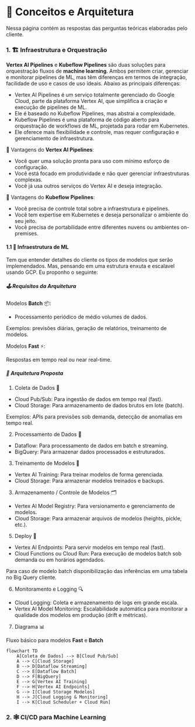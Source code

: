 # 🧩 Conceitos e Arquitetura

Nessa página contém as respostas das perguntas teóricas elaboradas pelo cliente.

### 1. 🏗️ Infraestrutura e Orquestração

**Vertex AI Pipelines** e **Kubeflow Pipelines** são duas soluções para orquestração fluxos de **machine learning**. Ambos permitem criar, gerenciar e monitorar pipelines de ML, mas têm diferenças em termos de integração, facilidade de uso e casos de uso ideais. Abaixo as principais diferenças:

- Vertex AI Pipelines é um serviço totalmente gerenciado do Google Cloud, parte da plataforma Vertex AI, que simplifica a criação e execução de pipelines de ML.
- Ele é baseado no Kubeflow Pipelines, mas abstrai a complexidade.
- Kubeflow Pipelines é uma plataforma de código aberto para orquestração de workflows de ML, projetada para rodar em Kubernetes.
- Ele oferece mais flexibilidade e controle, mas requer configuração e gerenciamento de infraestrutura.

🧭 Vantagens do **Vertex AI Pipelines**:

- Você quer uma solução pronta para uso com mínimo esforço de configuração.
- Você está focado em produtividade e não quer gerenciar infraestruturas complexas.
- Você já usa outros serviços do Vertex AI e deseja integração.

🧭 Vantagens do **Kubeflow Pipelines**:

- Você precisa de controle total sobre a infraestrutura e pipelines.
- Você tem expertise em Kubernetes e deseja personalizar o ambiente do seu jeito.
- Você precisa de portabilidade entre diferentes nuvens ou ambientes on-premises.

#### 1.1 🔧 Infraestrutura de ML

Tem que entender detalhes do cliente os tipos de modelos que serão implemendados. Mas, pensando em uma estrutura enxuta e escalavel usando GCP. Eu proponho o seguinte:

##### 🕹️ Requisitos da Arquitetura

Modelos **Batch** 📦:

- Processamento periódico de médio volumes de dados.

Exemplos: previsões diárias, geração de relatórios, treinamento de modelos.

Modelos **Fast** ⚡:

Respostas em tempo real ou near real-time.

##### 🎯 Arquitetura Proposta

1. Coleta de Dados 📶

- Cloud Pub/Sub: Para ingestão de dados em tempo real (fast).
- Cloud Storage: Para armazenamento de dados brutos em lote (batch).
  
Exemplos: APIs para previsões sob demanda, detecção de anomalias em tempo real.

2. Processamento de Dados 🧮 

- Dataflow: Para processamento de dados em batch e streaming.
- BigQuery: Para armazenar dados processados e estruturados.

3. Treinamento de Modelos 🤖

- Vertex AI Training: Para treinar modelos de forma gerenciada.
- Cloud Storage: Para armazenar modelos treinados e backups.

3. Armazenamento / Controle de Modelos 🗂️

- Vertex AI Model Registry: Para versionamento e gerenciamento de modelos.
- Cloud Storage: Para armazenar arquivos de modelos (heights, pickle, etc.).

5. Deploy 🚀
   
- Vertex AI Endpoints: Para servir modelos em tempo real (fast).
- Cloud Functions ou Cloud Run: Para execução de modelos batch sob demanda ou em horários agendados.

Para caso de modelo batch disponibilização das inferências em uma tabela no Big Query cliente.

6. Monitoramento e Logging 🔍

- Cloud Logging: Coleta e armazenamento de logs em grande escala.
- Vertex AI Model Monitoring: Escalabilidade automática para monitorar a qualidade dos modelos em produção (drift e métricas).

7. Diagrama 📊

Fluxo básico para modelos **Fast** e **Batch**

```mermaid
flowchart TD
    A[Coleta de Dados] --> B[Cloud Pub/Sub]
    A --> C[Cloud Storage]
    B --> D[Dataflow Streaming]
    C --> E[Dataflow Batch]
    D --> F[BigQuery]
    E --> G[Vertex AI Training]
    F --> H[Vertex AI Endpoints]
    G --> I[Cloud Storage Modelos]
    H --> J[Cloud Logging & Monitoring]
    I --> K[Cloud Scheduler + Cloud Run]
```

### 2. 🕸️ CI/CD para Machine Learning


